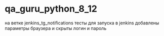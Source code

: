 # qa_guru_python_8_12
на ветке jenkins_tg_notifications тесты для запуска в jenkins добавлены параметры браузера и скрыты логин и пароль
